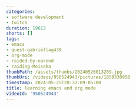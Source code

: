 ```yaml
---
categories:
- software development
- twitch
duration: 19613
shorts: []
tags:
- emacs
- guest-gabriellag439
- org-mode
- raided-by-earend
- raiding-Meisaka
thumbPath: /assets/thumbs/20240526013209.jpg
thumbUri: /videos/950524943/pictures/1859330958
timestamp: 2024-05-25T20:32:09-05:00
title: learning emacs and org mode
videoId: '950524943'
---
```

